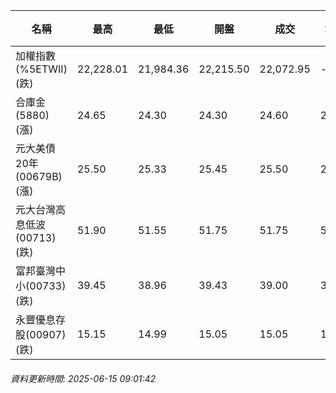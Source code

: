| 名稱 | 最高 | 最低 | 開盤 | 成交 | 均價 | 成交金額(億) | 昨收 | 漲跌幅 | 漲跌 | 總量 | 昨量 | 振幅 |
| -------- | -------- | -------- | -------- |-------- | -------- | -------- |-------- |-------- |-------- | -------- | -------- |-------- |
|加權指數(%5ETWII) (跌)|22,228.01|21,984.36|22,215.50|22,072.95|-|3,660.40|22,287.82|0.96%|214.87|6,870,009|0|1.09%|
|合庫金(5880) (漲)|24.65|24.30|24.30|24.60|24.52|2.84|24.45|0.61%|0.15|11,567|3,173|1.43%|
|元大美債20年(00679B) (漲)|25.50|25.33|25.45|25.50|25.41|20.67|25.19|1.23%|0.31|81,319|58,923|0.67%|
|元大台灣高息低波(00713) (跌)|51.90|51.55|51.75|51.75|51.74|6.18|51.90|0.29%|0.15|11,941|8,315|0.67%|
|富邦臺灣中小(00733) (跌)|39.45|38.96|39.43|39.00|39.14|0.330|39.52|1.32%|0.52|843|648|1.24%|
|永豐優息存股(00907) (跌)|15.15|14.99|15.05|15.05|15.08|0.537|15.09|0.27%|0.04|3,558|1,738|1.06%|
###### 資料更新時間: 2025-06-15 09:01:42